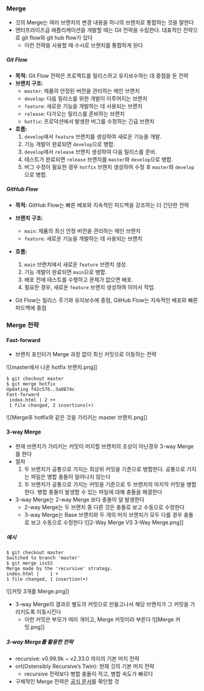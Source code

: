 ### Merge
- 깃의 Merge는 여러 브랜치의 변경 내용을 하나의 브랜치로 통합하는 것을 말한다
- 엔터프라이즈급 애플리케이션을 개발할 때는 Git 전략을 수립한다. 대표적인 전략으로 git flow와 git hub flow가 있다
	- 이런 전략을 사용할 때 수시로 브랜치를 통합하게 된다
#####  Git Flow
- **목적:** Git Flow 전략은 프로젝트를 릴리스하고 유지보수하는 데 중점을 둔 전략
- **브랜치 구조:**
    - `master`: 제품의 안정된 버전을 관리하는 메인 브랜치
    - `develop`: 다음 릴리스를 위한 개발이 이루어지는 브랜치
    - `feature`: 새로운 기능을 개발하는 데 사용되는 브랜치
    - `release`: 다가오는 릴리스를 준비하는 브랜치
    - `hotfix`: 프로덕션에서 발생한 버그를 수정하는 긴급 브랜치
- **흐름:**
    1. `develop`에서 `feature` 브랜치를 생성하여 새로운 기능을 개발.
    2. 기능 개발이 완료되면 `develop`으로 병합.
    3. `develop`에서 `release` 브랜치 생성하여 다음 릴리스를 준비.
    4. 테스트가 완료되면 `release` 브랜치를 `master`와 `develop`으로 병합.
    5. 버그 수정이 필요한 경우 `hotfix` 브랜치 생성하여 수정 후 `master`와 `develop`으로 병합.
##### GitHub Flow
- **목적:** GitHub Flow는 빠른 배포와 지속적인 피드백을 강조하는 더 간단한 전략
- **브랜치 구조:**
    - `main`: 제품의 최신 안정 버전을 관리하는 메인 브랜치
    - `feature`: 새로운 기능을 개발하는 데 사용되는 브랜치
- **흐름:**
    1. `main` 브랜치에서 새로운 `feature` 브랜치 생성.
    2. 기능 개발이 완료되면 `main`으로 병합.
    3. 배포 전에 테스트를 수행하고 문제가 없으면 배포.
    4. 필요한 경우, 새로운 `feature` 브랜치 생성하여 이어서 작업.

- Git Flow는 릴리스 주기와 유지보수에 중점, GitHub Flow는 지속적인 배포와 빠른 피드백에 중점

### Merge 전략
#### Fast-forward
- 브랜치 포인터가 Merge 과정 없이 최신 커밋으로 이동하는 전략


![[master에서 나온 hotfix 브랜치.png]]
```console
$ git checkout master
$ git merge hotfix
Updating f42c576..3a0874c
Fast-forward
 index.html | 2 ++
 1 file changed, 2 insertions(+)
```
![[Merge후 hotfix와 같은 것을 가리키는 master 브랜치.png]]

#### 3-way Merge
- 현재 브랜치가 가리키는 커밋이 머지할 브랜치의 조상이 아닌경우 3-way Merge를 한다
- 절차
	1. 두 브랜치가 공통으로 가지는 최상위 커밋을 기준으로 병합한다. 공통으로 가지는 파일은 병합 충돌이 일어나지 않는다
	2. 두 브랜치가 공통으로 가지는 커밋을 기준으로 두 브랜치의 마지막 커밋을 병합한다. 병합 충돌이 발생할 수 있는 파일에 대해 충돌을 해결한다
- 3-way Merge는 2-way Merge 보다 충돌이 덜 발생한다
	- 2-way Merge는 두 브랜치 중 다른 것은 충돌로 보고 수동으로 수정한다
	- 3-way Merge는 Base 브랜치와 두 개의 머지 브랜치가 모두 다를 경우 충돌로 보고 수동으로 수정한다
![[2-Way Merge VS 3-Way Merge.png]]

##### 예시

```console
$ git checkout master
Switched to branch 'master'
$ git merge iss53
Merge made by the 'recursive' strategy.
index.html |    1 +
1 file changed, 1 insertion(+)
```
![[커밋 3개를 Merge.png]]

- 3-way Merge의 결과르 별도의 커밋으로 만들고나서 해당 브랜치가 그 커밋을 가리키도록 이동시킨다
	- 이런 커밋은 부모가 여러 개이고, Merge 커밋이라 부른다
![[Merge 커밋.png]]

##### 3-way Merge를 활용한 전략
- recursive: v0.99.9k ~ v2.33.0 까지의 기본 머지 전략
- ort(Ostensibly Recursive’s Twin): 현재 깃의 기본 머지 전략
	- recursive 전략보다 병합 충돌이 적고, 병합 속도가 빠르다
- 구체적인 Merge 전략은 [공식 문서](https://git-scm.com/docs/merge-strategies)를 확인할 것